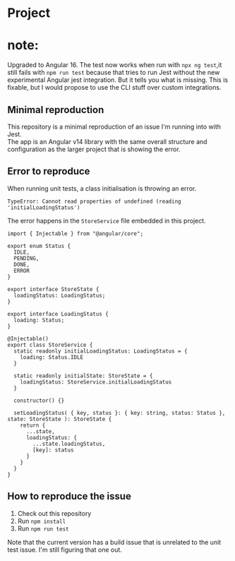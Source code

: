 # Project

# note:
Upgraded to Angular 16. The test now works when run with `npx ng test`,it still fails with `npm run test` because that tries to run Jest without the new experimental Angular jest integration. But it tells you what is missing. This is fixable, but I would propose to use the CLI stuff over custom integrations.

## Minimal reproduction
This repository is a minimal reproduction of an issue I'm running into with Jest.  
The app is an Angular v14 library with the same overall structure and configuration as the larger project that is showing the error.

## Error to reproduce
When running unit tests, a class initialisation is throwing an error.
```
TypeError: Cannot read properties of undefined (reading 'initialLoadingStatus')
```

The error happens in the `StoreService` file embedded in this project.
```angular2html
import { Injectable } from "@angular/core";

export enum Status {
  IDLE,
  PENDING,
  DONE,
  ERROR
}

export interface StoreState {
  loadingStatus: LoadingStatus;
}

export interface LoadingStatus {
  loading: Status;
}

@Injectable()
export class StoreService {
  static readonly initialLoadingStatus: LoadingStatus = {
    loading: Status.IDLE
  }

  static readonly initialState: StoreState = {
    loadingStatus: StoreService.initialLoadingStatus
  }

  constructor() {}

  setLoadingStatus( { key, status }: { key: string, status: Status }, state: StoreState ): StoreState {
    return {
      ...state,
      loadingStatus: {
        ...state.loadingStatus,
        [key]: status
      }
    }
  }
}
```

## How to reproduce the issue
1. Check out this repository
2. Run `npm install`
3. Run `npm run test`

Note that the current version has a build issue that is unrelated to the unit test issue. I'm still figuring that one out.
